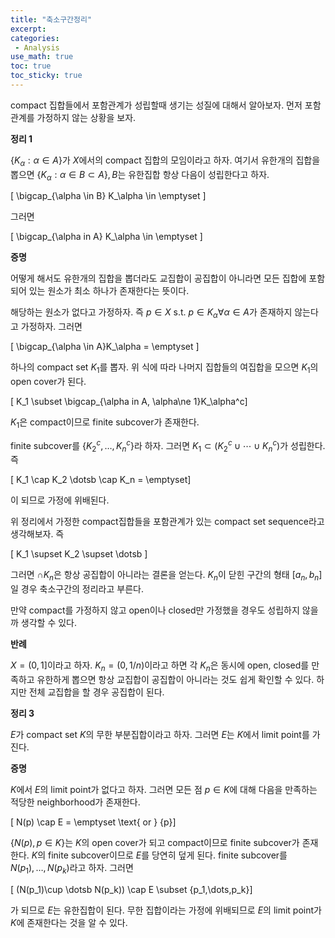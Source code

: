 ```yaml
---
title: "축소구간정리"
excerpt: 
categories:
 - Analysis
use_math: true
toc: true
toc_sticky: true
---
```


compact 집합들에서 포함관계가 성립할때 생기는 성질에 대해서 알아보자. 먼저 포함관계를 가정하지 않는 상황을 보자.

**정리 1**

$\{K_\alpha : \alpha \in A\}$가 $X$에서의 compact 집합의 모임이라고 하자. 여기서 유한개의 집합을 뽑으면  $\{K_\alpha : \alpha \in B \subset A\}, B \text{는 유한집합}$ 항상 다음이 성립한다고 하자.

\[ \bigcap_{\alpha \in B} K_\alpha \in \emptyset \]

그러면 

\[ \bigcap_{\alpha in A} K_\alpha \in \emptyset \]

**증명**

어떻게 해서도  유한개의 집합을 뽑더라도 교집합이 공집합이 아니라면 모든 집합에 포함되어 있는 원소가 최소 하나가 존재한다는 뜻이다.

해당하는 원소가 없다고 가정하자. 즉 $p \in X$ s.t. $p \in K_\alpha \forall \alpha \in A$가 존재하지 않는다고 가정하자. 그러면 

\[ \bigcap_{\alpha \in A}K_\alpha = \emptyset \]

하나의 compact set $K_1$를 뽑자. 위 식에 따라 나머지 집합들의 여집합을 모으면 $K_1$의 open cover가 된다.

\[ K_1 \subset \bigcap_{\alpha in A, \alpha\ne 1}K_\alpha^c\]

$K_1$은 compact이므로 finite subcover가 존재한다.

finite subcover를 $\{K_2^c,\dots,K_n^c\}$라 하자. 그러면 $K_1\subset (K_2^c \cup \dotsb \cup K_n^c)$가 성립한다. 즉 

\[ K_1 \cap K_2 \dotsb \cap K_n  = \emptyset\]

이 되므로 가정에 위배된다. 




 위 정리에서 가정한 compact집합들을 포함관계가 있는 compact set sequence라고 생각해보자. 즉

 \[ K_1 \supset K_2 \supset \dotsb \]

 그러면 $\cap K_n$은 항상 공집합이 아니라는 결론을 얻는다. $K_n$이 닫힌 구간의 형태 $[a_n, b_n]$일 경우 축소구간의 정리라고 부른다.

 만약 compact를 가정하지 않고 open이나 closed만 가정했을 경우도 성립하지 않을까 생각할 수 있다.

 **반례**

 $X = (0,1]$이라고 하자. $K_n = (0,1/n)$이라고 하면 각 $K_n$은 동시에 open, closed를 만족하고 유한하게 뽑으면 항상 교집합이 공집합이 아니라는 것도 쉽게 확인할 수 있다. 하지만 전체 교집합을 할 경우 공집합이 된다.

 **정리 3**

 $E$가 compact set $K$의 무한 부분집합이라고 하자. 그러면 $E$는 $K$에서 limit point를 가진다.

 **증명**

$K$에서 $E$의 limit point가 없다고 하자. 그러면 모든 점 $p \in K$에 대해 다음을 만족하는 적당한 neighborhood가 존재한다.

\[ N(p) \cap E = \emptyset \text{ or } \{p\}\]

$\{N(p), p \in K\}$는 $K$의 open cover가 되고 compact이므로 finite subcover가 존재한다. $K$의 finite subcover이므로 $E$를 당연히 덮게 된다. finite subcover를 $N(p_1),\dots,N(p_k)$라고 하자. 그러면

\[ (N(p_1)\cup \dotsb N(p_k)) \cap E \subset \{p_1,\dots,p_k\}\]

가 되므로 $E$는 유한집합이 된다. 무한 집합이라는 가정에 위배되므로 $E$의 limit point가 $K$에 존재한다는 것을 알 수 있다.



